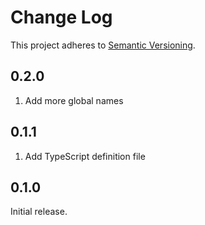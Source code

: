 # Change Log

This project adheres to [Semantic Versioning](http://semver.org/).

## 0.2.0

1. Add more global names

## 0.1.1

1. Add TypeScript definition file

## 0.1.0

Initial release.
